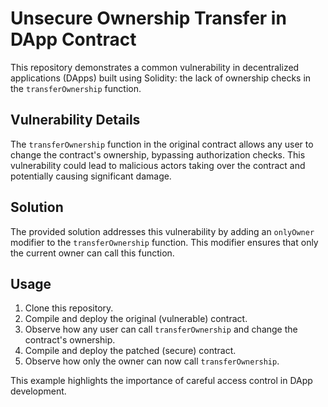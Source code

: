 # Unsecure Ownership Transfer in DApp Contract

This repository demonstrates a common vulnerability in decentralized applications (DApps) built using Solidity: the lack of ownership checks in the `transferOwnership` function.

## Vulnerability Details

The `transferOwnership` function in the original contract allows any user to change the contract's ownership, bypassing authorization checks. This vulnerability could lead to malicious actors taking over the contract and potentially causing significant damage.

## Solution

The provided solution addresses this vulnerability by adding an `onlyOwner` modifier to the `transferOwnership` function. This modifier ensures that only the current owner can call this function.

## Usage

1. Clone this repository.
2. Compile and deploy the original (vulnerable) contract.
3. Observe how any user can call `transferOwnership` and change the contract's ownership.
4. Compile and deploy the patched (secure) contract.
5. Observe how only the owner can now call `transferOwnership`.

This example highlights the importance of careful access control in DApp development.
